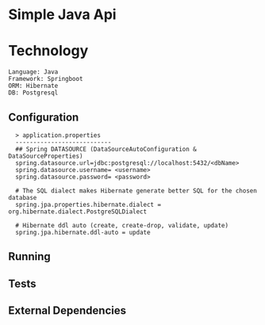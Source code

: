 # Simple Java Api

# Technology
`Language: Java`  
`Framework: Springboot`  
`ORM: Hibernate`  
`DB: Postgresql` 

## Configuration
```
  > application.properties
  ---------------------------
  ## Spring DATASOURCE (DataSourceAutoConfiguration & DataSourceProperties)
  spring.datasource.url=jdbc:postgresql://localhost:5432/<dbName>
  spring.datasource.username= <username>
  spring.datasource.password= <password>

  # The SQL dialect makes Hibernate generate better SQL for the chosen database
  spring.jpa.properties.hibernate.dialect = org.hibernate.dialect.PostgreSQLDialect

  # Hibernate ddl auto (create, create-drop, validate, update)
  spring.jpa.hibernate.ddl-auto = update
```

## Running

## Tests

## External Dependencies
